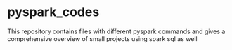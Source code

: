 # pyspark_codes
This repository contains files with different pyspark commands and gives a comprehensive overview of small projects using spark sql as well
